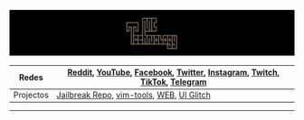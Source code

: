 ![youtube_repo_mc_technology: Repositorio para videos de YouTube](doc/mctechnology_extendido.GIF)

Redes | [Reddit](https://www.reddit.com/user/mctechnology17), [YouTube](https://www.youtube.com/channel/UC_mYh5PYPHBJ5YYUj8AIkcw?view_as=subscriber), [Facebook](https://m.facebook.com/mctechnology17/), [Twitter](https://twitter.com/mctechnology17), [Instagram](https://www.instagram.com/mctechnology17/), [Twitch](https://www.twitch.tv/mctechnology17), [TikTok](https://www.tiktok.com/@mctechnology17), [Telegram](https://t.me/mctechnology)
------|-----
Projectos | [Jailbreak Repo](https://mctechnology17.github.io), [vim-tools](https://github.com/mctechnology17/vim-tools), [WEB](https://mctechnology17.com), [UI Glitch](https://repo.packix.com/package/com.mctechnology.uiglitch/)
----
